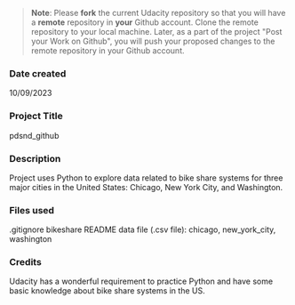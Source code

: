 >**Note**: Please **fork** the current Udacity repository so that you will have a **remote** repository in **your** Github account. Clone the remote repository to your local machine. Later, as a part of the project "Post your Work on Github", you will push your proposed changes to the remote repository in your Github account.

### Date created
10/09/2023

### Project Title
pdsnd_github

### Description
Project uses Python to explore data related to bike share systems for three major cities in the United States: Chicago, New York City, and Washington.

### Files used
.gitignore
bikeshare
README
data file (.csv file): chicago, new_york_city, washington


### Credits
Udacity has a wonderful requirement to practice Python and have some basic knowledge about bike share systems in the US.
